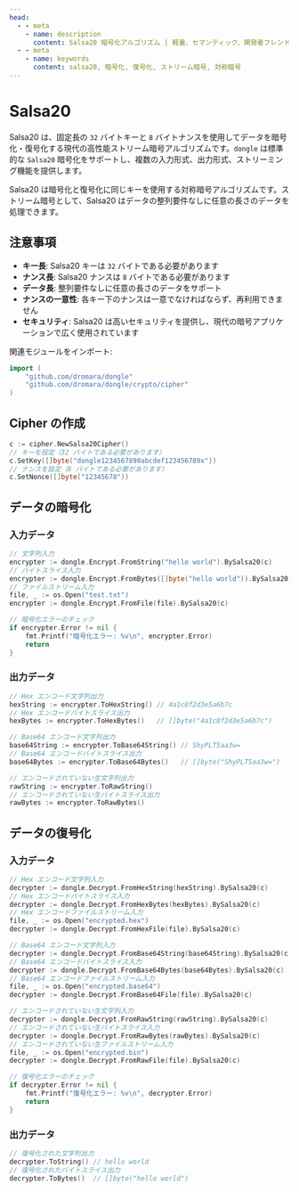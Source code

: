 ```yaml
---
head:
  - - meta
    - name: description
      content: Salsa20 暗号化アルゴリズム | 軽量、セマンティック、開発者フレンドリーな golang エンコーディング&暗号ライブラリ
  - - meta
    - name: keywords
      content: salsa20, 暗号化, 復号化, ストリーム暗号, 対称暗号
---
```


# Salsa20

Salsa20 は、固定長の `32` バイトキーと `8` バイトナンスを使用してデータを暗号化・復号化する現代の高性能ストリーム暗号アルゴリズムです。`dongle` は標準的な `Salsa20` 暗号化をサポートし、複数の入力形式、出力形式、ストリーミング機能を提供します。

Salsa20 は暗号化と復号化に同じキーを使用する対称暗号アルゴリズムです。ストリーム暗号として、Salsa20 はデータの整列要件なしに任意の長さのデータを処理できます。

## 注意事項

- **キー長**: Salsa20 キーは `32` バイトである必要があります
- **ナンス長**: Salsa20 ナンスは `8` バイトである必要があります
- **データ長**: 整列要件なしに任意の長さのデータをサポート
- **ナンスの一意性**: 各キー下のナンスは一意でなければならず、再利用できません
- **セキュリティ**: Salsa20 は高いセキュリティを提供し、現代の暗号アプリケーションで広く使用されています

関連モジュールをインポート:
```go
import (
    "github.com/dromara/dongle"
    "github.com/dromara/dongle/crypto/cipher"
)
```

## Cipher の作成

```go
c := cipher.NewSalsa20Cipher()
// キーを設定（32 バイトである必要があります）
c.SetKey([]byte("dongle1234567890abcdef123456789x"))
// ナンスを設定（8 バイトである必要があります）
c.SetNonce([]byte("12345678"))
```

## データの暗号化

### 入力データ

```go
// 文字列入力
encrypter := dongle.Encrypt.FromString("hello world").BySalsa20(c)
// バイトスライス入力
encrypter := dongle.Encrypt.FromBytes([]byte("hello world")).BySalsa20(c)
// ファイルストリーム入力
file, _ := os.Open("test.txt")
encrypter := dongle.Encrypt.FromFile(file).BySalsa20(c)

// 暗号化エラーのチェック
if encrypter.Error != nil {
	fmt.Printf("暗号化エラー: %v\n", encrypter.Error)
	return
}
```

### 出力データ

```go
// Hex エンコード文字列出力
hexString := encrypter.ToHexString() // 4a1c8f2d3e5a6b7c
// Hex エンコードバイトスライス出力
hexBytes := encrypter.ToHexBytes()   // []byte("4a1c8f2d3e5a6b7c")

// Base64 エンコード文字列出力
base64String := encrypter.ToBase64String() // ShyPLT5aa3w=
// Base64 エンコードバイトスライス出力
base64Bytes := encrypter.ToBase64Bytes()   // []byte("ShyPLT5aa3w=")

// エンコードされていない生文字列出力
rawString := encrypter.ToRawString()
// エンコードされていない生バイトスライス出力
rawBytes := encrypter.ToRawBytes()
```

## データの復号化

### 入力データ

```go
// Hex エンコード文字列入力
decrypter := dongle.Decrypt.FromHexString(hexString).BySalsa20(c)
// Hex エンコードバイトスライス入力
decrypter := dongle.Decrypt.FromHexBytes(hexBytes).BySalsa20(c)
// Hex エンコードファイルストリーム入力
file, _ := os.Open("encrypted.hex")
decrypter := dongle.Decrypt.FromHexFile(file).BySalsa20(c)

// Base64 エンコード文字列入力
decrypter := dongle.Decrypt.FromBase64String(base64String).BySalsa20(c)
// Base64 エンコードバイトスライス入力
decrypter := dongle.Decrypt.FromBase64Bytes(base64Bytes).BySalsa20(c)
// Base64 エンコードファイルストリーム入力
file, _ := os.Open("encrypted.base64")
decrypter := dongle.Decrypt.FromBase64File(file).BySalsa20(c)

// エンコードされていない生文字列入力
decrypter := dongle.Decrypt.FromRawString(rawString).BySalsa20(c)
// エンコードされていない生バイトスライス入力
decrypter := dongle.Decrypt.FromRawBytes(rawBytes).BySalsa20(c)
// エンコードされていない生ファイルストリーム入力
file, _ := os.Open("encrypted.bin") 
decrypter := dongle.Decrypt.FromRawFile(file).BySalsa20(c)

// 復号化エラーのチェック
if decrypter.Error != nil {
	fmt.Printf("復号化エラー: %v\n", decrypter.Error)
	return
}
```

### 出力データ

```go
// 復号化された文字列出力
decrypter.ToString() // hello world
// 復号化されたバイトスライス出力
decrypter.ToBytes()  // []byte("hello world")
```
